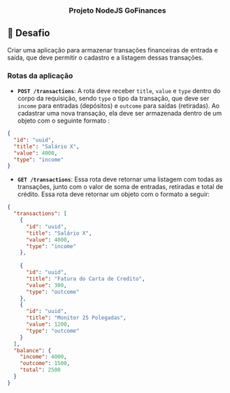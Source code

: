 <h3 align="center">
  Projeto NodeJS GoFinances
</h3>

## :rocket: Desafio

Criar uma aplicação para armazenar transações financeiras de entrada e saída, que deve permitir o cadastro e a listagem dessas transações.

### Rotas da aplicação

- **`POST /transactions`**: A rota deve receber `title`, `value` e `type` dentro do corpo da requisição, sendo `type` o tipo da transação, que deve ser `income` para entradas (depósitos) e `outcome` para saídas (retiradas). Ao cadastrar uma nova transação, ela deve ser armazenada dentro de um objeto com o seguinte formato :

```json
{
  "id": "uuid",
  "title": "Salário X",
  "value": 4000,
  "type": "income"
}
```

- **`GET /transactions`**: Essa rota deve retornar uma listagem com todas as transações, junto com o valor de soma de entradas, retiradas e total de crédito. Essa rota deve retornar um objeto com o formato a seguir:

```json
{
  "transactions": [
    {
      "id": "uuid",
      "title": "Salário X",
      "value": 4000,
      "type": "income"
    },
    
    {
      "id": "uuid",
      "title": "Fatura do Carta de Credito",
      "value": 300,
      "type": "outcome"
    },
    {
      "id": "uuid",
      "title": "Monitor 25 Polegadas",
      "value": 1200,
      "type": "outcome"
    }
  ],
  "balance": {
    "income": 4000,
    "outcome": 1500,
    "total": 2500
  }
}
```
